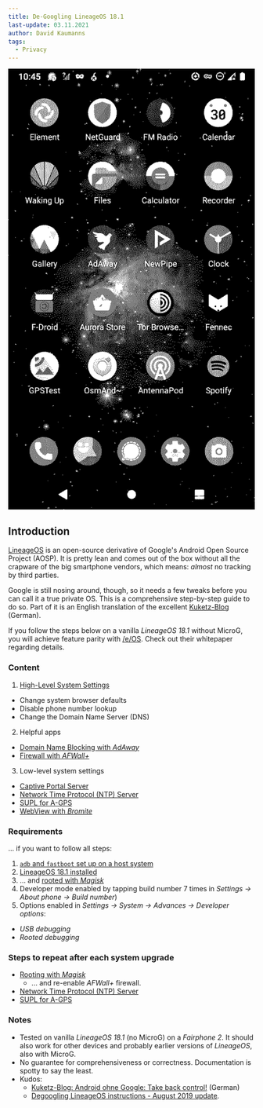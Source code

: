 ```yaml
---
title: De-Googling LineageOS 18.1
last-update: 03.11.2021
author: David Kaumanns
tags:
  - Privacy
---
```


![A LineageOS desktop](lineage_desktop.@monochrome.png)

## Introduction

[LineageOS](https://lineageos.org/) is an open-source derivative of Google's Android Open Source Project (AOSP).
It is pretty lean and comes out of the box without all the crapware of the big smartphone vendors, which means: *almost* no tracking by third parties.

Google is still nosing around, though, so it needs a few tweaks before you can call it a true private OS.
This is a comprehensive step-by-step guide to do so.
Part of it is an English translation of the excellent [Kuketz-Blog](https://www.kuketz-blog.de/android-ohne-google-take-back-control-teil1/) (German).

If you follow the steps below on a vanilla *LineageOS 18.1* without MicroG, you will achieve feature parity with [/e/OS](https://doc.e.foundation/what-s-e#degoogling--ungoogling).
Check out their whitepaper regarding details.


### Content

1. [High-Level System Settings](system_settings)
  - Change system browser defaults
  - Disable phone number lookup
  - Change the Domain Name Server (DNS)
2. Helpful apps
  - [Domain Name Blocking with *AdAway*](host_blocker)
  - [Firewall with *AFWall+*](firewall)
3. Low-level system settings
  - [Captive Portal Server](captive_portal_server)
  - [Network Time Protocol (NTP) Server](ntp_server)
  - [SUPL for A-GPS](supl_agps)
  - [WebView with *Bromite*](webview)

### Requirements

... if you want to follow all steps:

1. [`adb` and `fastboot` set up on a host system](https://wiki.lineageos.org/adb_fastboot_guide.html)
2. [LineageOS 18.1 installed](https://wiki.lineageos.org/devices/)
3. ... and [rooted with *Magisk*](/rooting_lineageos)
4. Developer mode enabled by tapping build number 7 times in *Settings -> About phone -> Build number*)
5. Options enabled in *Settings -> System -> Advances -> Developer options*:
  - *USB debugging*
  - *Rooted debugging*

### Steps to repeat after each system upgrade

- [Rooting with *Magisk*](/rooting_lineageos)
  - ... and re-enable *AFWall+* firewall.
- [Network Time Protocol (NTP) Server](ntp_server)
- [SUPL for A-GPS](supl_agps)

### Notes

- Tested on vanilla *LineageOS 18.1* (no MicroG) on a *Fairphone 2*. It should also work for other devices and probably earlier versions of *LineageOS*, also with MicroG.
- No guarantee for comprehensiveness or correctness. Documentation is spotty to say the least.
- Kudos:
  - [Kuketz-Blog: Android ohne Google: Take back control!](https://www.kuketz-blog.de/android-ohne-google-take-back-control-teil1/) (German)
  - [Degoogling LineageOS instructions - August 2019 update](https://www.reddit.com/r/LineageOS/comments/cl5c90/degoogling_lineageos_instructions_august_2019/).


